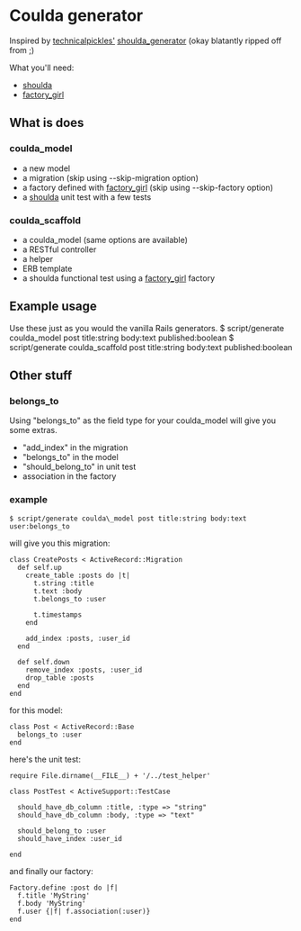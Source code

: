 # Coulda generator

Inspired by [technicalpickles'](http://technicalpickles.com/) [shoulda\_generator](http://github.com/hardbap/shoulda_generator) (okay blatantly ripped off from ;)

What you'll need:

* [shoulda](http://github.com/thoughtbot/shoulda)
* [factory\_girl](http://github.com/thoughtbot/factory_girl)

## What is does

### coulda\_model

* a new model
* a migration (skip using --skip-migration option)
* a factory defined with [factory\_girl](http://github.com/thoughtbot/factory_girl) (skip using --skip-factory option)
* a [shoulda](http://github.com/thoughtbot/shoulda) unit test with a few tests


### coulda\_scaffold

* a coulda\_model (same options are available)
* a RESTful controller
* a helper
* ERB template
* a shoulda functional test using a [factory\_girl](http://github.com/thoughtbot/factory_girl) factory


## Example usage

Use these just as you would the vanilla Rails generators.
    $ script/generate coulda\_model post title:string body:text published:boolean
    $ script/generate coulda\_scaffold post title:string body:text published:boolean
    
    
## Other stuff

### belongs\_to

Using "belongs\_to" as the field type for your coulda\_model will give you some extras.

* "add_index" in the migration
* "belongs\_to" in the model
* "should\_belong\_to" in unit test
* association in the factory

### example

    $ script/generate coulda\_model post title:string body:text user:belongs_to
    
will give you this migration:

    class CreatePosts < ActiveRecord::Migration
      def self.up
        create_table :posts do |t|
          t.string :title
          t.text :body
          t.belongs_to :user
          
          t.timestamps
        end

        add_index :posts, :user_id
      end

      def self.down
        remove_index :posts, :user_id
        drop_table :posts
      end
    end
    
for this model:

    class Post < ActiveRecord::Base
      belongs_to :user
    end
    
here's the unit test:

    require File.dirname(__FILE__) + '/../test_helper'

    class PostTest < ActiveSupport::TestCase
  
      should_have_db_column :title, :type => "string"
      should_have_db_column :body, :type => "text"
      
      should_belong_to :user
      should_have_index :user_id
      
    end
    
and finally our factory:

    Factory.define :post do |f|
      f.title 'MyString'
      f.body 'MyString'
      f.user {|f| f.association(:user)}
    end